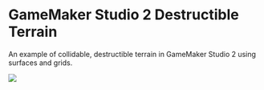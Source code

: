 # GameMaker Studio 2 Destructible Terrain

An example of collidable, destructible terrain in GameMaker Studio 2 using surfaces and grids.

![](https://i.imgur.com/1fJPw5X.gif)
